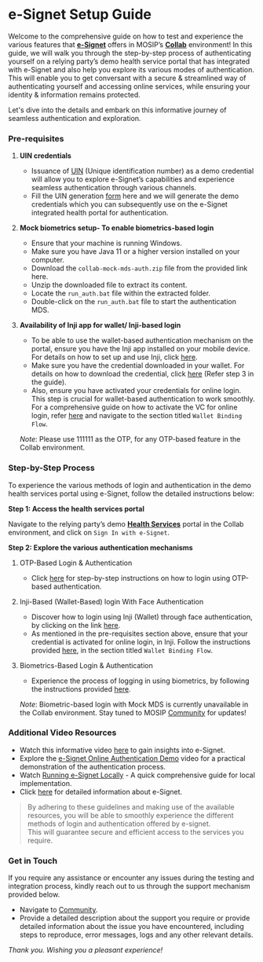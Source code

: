 # e-Signet Setup Guide

Welcome to the comprehensive guide on how to test and experience the various features that [**e-Signet**](https://docs.esignet.io/) offers in MOSIP’s [**Collab**](https://collab.mosip.net/) environment! In this guide, we will walk you through the step-by-step process of authenticating yourself on a relying party’s demo health service portal that has integrated with e-Signet and also help you explore its various modes of authentication. This will enable you to get conversant with a secure & streamlined way of authenticating yourself and accessing online services, while ensuring your identity & information remains protected.

Let's dive into the details and embark on this informative journey of seamless authentication and exploration.

### Pre-requisites

1. **UIN credentials**
   * Issuance of [UIN](https://docs.mosip.io/1.2.0/id-lifecycle-management/identifiers#uin) (Unique identification number) as a demo credential will allow you to explore e-Signet’s capabilities and experience seamless authentication through various channels.
   * Fill the UIN generation [form](https://docs.google.com/forms/d/e/1FAIpQLSc2I0CQqlYRIrEmcJ3J3tKlYOVNcYNj88YZe4MMwU2RZTrjOA/viewform) here and we will generate the demo credentials which you can subsequently use on the e-Signet integrated health portal for authentication.
2. **Mock biometrics setup- To enable biometrics-based login**
   * Ensure that your machine is running Windows.
   * Make sure you have Java 11 or a higher version installed on your computer.
   * Download the `collab-mock-mds-auth.zip` file from the provided link here.
   * Unzip the downloaded file to extract its content.
   * Locate the `run_auth.bat` file within the extracted folder.
   * Double-click on the `run_auth.bat` file to start the authentication MDS.
3.  **Availability of Inji app for wallet/ Inji-based login**

    * To be able to use the wallet-based authentication mechanism on the portal, ensure you have the Inji app installed on your mobile device. For details on how to set up and use Inji, click [here](https://docs.mosip.io/1.2.0/collab-getting-started-guide/collab-inji-setup-guide).
    * Make sure you have the credential downloaded in your wallet. For details on how to download the credential, click [here](https://docs.mosip.io/1.2.0/collab-getting-started-guide/collab-inji-setup-guide) (Refer step 3 in the guide).
    * Also, ensure you have activated your credentials for online login. This step is crucial for wallet-based authentication to work smoothly. For a comprehensive guide on how to activate the VC for online login, refer [here](https://docs.mosip.io/1.2.0/modules/inji-user-guide#wallet-binding-flow) and navigate to the section titled `Wallet Binding Flow`.

    _Note_: Please use 111111 as the OTP, for any OTP-based feature in the Collab environment.

### Step-by-Step Process

To experience the various methods of login and authentication in the demo health services portal using e-Signet, follow the detailed instructions below:

**Step 1: Access the health services portal**

Navigate to the relying party’s demo [**Health Services**](https://healthservices-esignet.collab.mosip.net/) portal in the Collab environment, and click on `Sign In with e-Signet`.

**Step 2: Explore the various authentication mechanisms**

1. OTP-Based Login & Authentication
   * Click [here](https://docs.esignet.io/esignet-end-user-guide/login-with-otp) for step-by-step instructions on how to login using OTP-based authentication.
2. Inji-Based (Wallet-Based) login With Face Authentication
   * Discover how to login using Inji (Wallet) through face authentication, by clicking on the link [here](https://docs.esignet.io/esignet-end-user-guide/login-flow-qr-code).
   * As mentioned in the pre-requisites section above, ensure that your credential is activated for online login, in Inji. Follow the instructions provided [here](https://docs.mosip.io/1.2.0/modules/inji-user-guide#wallet-binding-flow), in the section titled `Wallet Binding Flow`.
3.  Biometrics-Based Login & Authentication

    * Experience the process of logging in using biometrics, by following the instructions provided [here](https://docs.esignet.io/esignet-end-user-guide/login-with-biometrics).

    _Note_: Biometric-based login with Mock MDS is currently unavailable in the Collab environment. Stay tuned to MOSIP [Community](https://community.mosip.io/) for updates!

### Additional Video Resources

* Watch this informative video [here](https://www.youtube.com/watch?v=ZfUPRv71s\_0,) to gain insights into e-Signet.
* Explore the [e-Signet Online Authentication Demo](https://www.youtube.com/watch?v=uNKlmw9KRFg) video for a practical demonstration of the authentication process.
* Watch [Running e-Signet Locally](https://youtu.be/nmIZl6Tmt68?si=odKFq3UUQrV1kb6H) - A quick comprehensive guide for local implementation.
* Click [here](https://docs.esignet.io/) for detailed information about e-Signet.

> By adhering to these guidelines and making use of the available resources, you will be able to smoothly experience the different methods of login and authentication offered by e-signet. \
> This will guarantee secure and efficient access to the services you require.

### Get in Touch

If you require any assistance or encounter any issues during the testing and integration process, kindly reach out to us through the support mechanism provided below.

* Navigate to [Community](https://www.mosip.io/community.php).
* Provide a detailed description about the support you require or provide detailed information about the issue you have encountered, including steps to reproduce, error messages, logs and any other relevant details.

_Thank you. Wishing you a pleasant experience!_
